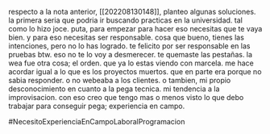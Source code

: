 respecto a la nota anterior, [[202208130148]], planteo algunas soluciones. la primera seria que podria ir buscando practicas en la universidad. tal como lo hizo joce. puta, para empezar para hacer eso necesitas que te vaya bien. y para eso necesitas ser responsable. cosa que bueno, tienes las intenciones, pero no lo has logrado. te felicito por ser responsable en las pruebas btw. eso no te lo voy a desmerecer. te quemaste las pestañas. la wea fue otra cosa; el orden. que ya lo estas viendo con marcela. me hace acordar igual a lo que es los proyectos muertos. que en parte era porque no sabia responder. o no webeaba a los clientes. o tambien, mi propio desconocimiento en cuanto a la pega tecnica. mi tendencia a la improvisacion. con eso creo que tengo mas o menos visto lo que debo trabajar para conseguir pega; experiencia en campo.

#NecesitoExperienciaEnCampoLaboralProgramacion